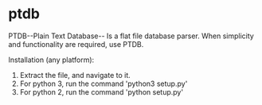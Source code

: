 # ptdb
PTDB--Plain Text Database-- Is a flat file database parser. When simplicity and functionality are required, use PTDB.

Installation (any platform):
1. Extract the file, and navigate to it.
2. For python 3, run the command 'python3 setup.py'
3. For python 2, run the command 'python setup.py'

